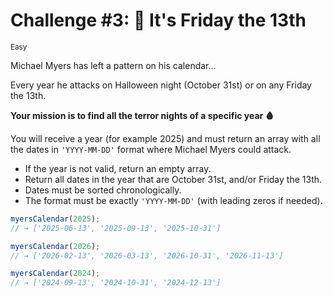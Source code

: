 # Challenge #3: 🔪 It's Friday the 13th

<small>Easy</small>

Michael Myers has left a pattern on his calendar…

Every year he attacks on Halloween night (October 31st) or on any Friday the 13th.

**Your mission is to find all the terror nights of a specific year 🩸**

You will receive a year (for example 2025) and must return an array with all the dates in `'YYYY-MM-DD'` format where Michael Myers could attack.

- If the year is not valid, return an empty array.
- Return all dates in the year that are October 31st, and/or Friday the 13th.
- Dates must be sorted chronologically.
- The format must be exactly `'YYYY-MM-DD'` (with leading zeros if needed).

```javascript
myersCalendar(2025);
// → ['2025-06-13', '2025-09-13', '2025-10-31']

myersCalendar(2026);
// → ['2026-02-13', '2026-03-13', '2026-10-31', '2026-11-13']

myersCalendar(2024);
// → ['2024-09-13', '2024-10-31', '2024-12-13']
```
